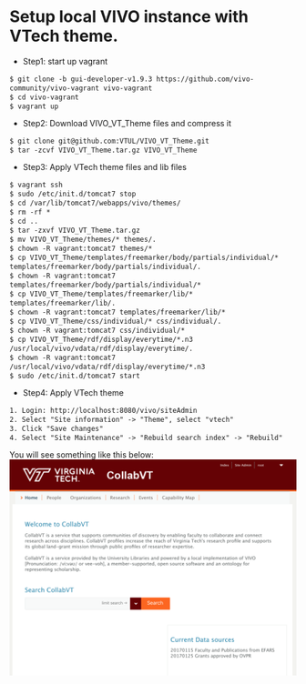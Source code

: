 # Setup local VIVO instance with VTech theme.
* Step1: start up vagrant
```
$ git clone -b gui-developer-v1.9.3 https://github.com/vivo-community/vivo-vagrant vivo-vagrant   
$ cd vivo-vagrant
$ vagrant up
```
* Step2: Download VIVO_VT_Theme files and compress it
```
$ git clone git@github.com:VTUL/VIVO_VT_Theme.git
$ tar -zcvf VIVO_VT_Theme.tar.gz VIVO_VT_Theme
```
* Step3: Apply VTech theme files and lib files
```
$ vagrant ssh
$ sudo /etc/init.d/tomcat7 stop
$ cd /var/lib/tomcat7/webapps/vivo/themes/
$ rm -rf *
$ cd ..
$ tar -zxvf VIVO_VT_Theme.tar.gz
$ mv VIVO_VT_Theme/themes/* themes/.
$ chown -R vagrant:tomcat7 themes/* 
$ cp VIVO_VT_Theme/templates/freemarker/body/partials/individual/* templates/freemarker/body/partials/individual/.
$ chown -R vagrant:tomcat7 templates/freemarker/body/partials/individual/*
$ cp VIVO_VT_Theme/templates/freemarker/lib/* templates/freemarker/lib/.
$ chown -R vagrant:tomcat7 templates/freemarker/lib/*
$ cp VIVO_VT_Theme/css/individual/* css/individual/.
$ chown -R vagrant:tomcat7 css/individual/*
$ cp VIVO_VT_Theme/rdf/display/everytime/*.n3 /usr/local/vivo/vdata/rdf/display/everytime/.
$ chown -R vagrant:tomcat7 /usr/local/vivo/vdata/rdf/display/everytime/*.n3
$ sudo /etc/init.d/tomcat7 start
```
* Step4: Apply VTech theme
```
1. Login: http://localhost:8080/vivo/siteAdmin
2. Select "Site information" -> "Theme", select "vtech"
3. Click "Save changes"
4. Select "Site Maintenance" -> "Rebuild search index" -> "Rebuild"
```

You will see something like this below:
![VTech VIVO](vivo_home.png)
